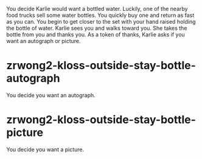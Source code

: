 You decide Karlie would want a bottled water. Luckily, one of the nearby food trucks sell some water bottles. You quickly buy one and return as fast as you can. You begin to get closer to the set with your hand raised holding the bottle of water. Karlie sees you and walks toward you. She takes the bottle from you and thanks you. As a token of thanks, Karlie asks if you want an autograph or picture.
# zrwong2-kloss-outside-stay-bottle-autograph
You decide you want an autograph.
# zrwong2-kloss-outside-stay-bottle-picture
You decide you want a picture.
